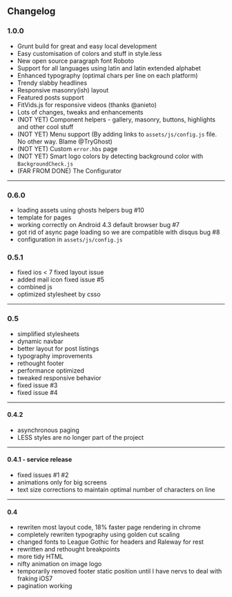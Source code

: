 ## Changelog

### 1.0.0
- Grunt build for great and easy local development
- Easy customisation of colors and stuff in style.less
- New open source paragraph font Roboto
- Support for all languages using latin and latin extended alphabet
- Enhanced typography (optimal chars per line on each platform)
- Trendy slabby headlines
- Responsive masonry(ish) layout
- Featured posts support
- FitVids.js for responsive videos (thanks @anieto)
- Lots of changes, tweaks and enhancements
- (NOT YET) Component helpers - gallery, masonry, buttons, highlights and other cool stuff
- (NOT YET) Menu support (By adding links to `assets/js/config.js` file. No other way. Blame @TryGhost)
- (NOT YET) Custom `error.hbs` page
- (NOT YET) Smart logo colors by detecting background color with `BackgroundCheck.js`
- (FAR FROM DONE) The Configurator
____
### 0.6.0
- loading assets using ghosts helpers bug #10
- template for pages
- working correctly on Android 4.3 default browser bug #7
- got rid of async page loading so we are compatible with disqus bug #8
- configuration in `assets/js/config.js`

### 0.5.1
- fixed ios < 7 fixed layout issue
- added mail icon fixed issue #5
- combined js
- optimized stylesheet by csso

____
### 0.5
- simplified stylesheets
- dynamic navbar
- better layout for post listings
- typography improvements
- rethought footer
- performance optimized
- tweaked responsive behavior
- fixed issue #3
- fixed issue #4

_____
#### 0.4.2
- asynchronous paging
- LESS styles are no longer part of the project

______
#### 0.4.1 - service release
- fixed issues #1 #2
- animations only for big screens
- text size corrections to maintain optimal number of characters on line

_____
#### 0.4
- rewriten most layout code, 18% faster page rendering in chrome
- completely rewriten typography using golden cut scaling
- changed fonts to League Gothic for headers and Raleway for rest
- rewritten and rethought breakpoints
- more tidy HTML
- nifty animation on image logo
- temporarily removed footer static position until I have nervs to deal with fraking iOS7
- pagination working
